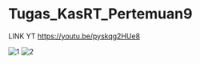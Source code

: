 # Tugas_KasRT_Pertemuan9

LINK YT https://youtu.be/pyskqg2HUe8

![1](https://github.com/muhammadzidanfadilah/Tugas_Pemograman_Mobile_KasRT_Pertemuan9/assets/115553474/1f8b7b8a-53b8-41a4-b716-99ca2e7bec44)
![2](https://github.com/muhammadzidanfadilah/Tugas_Pemograman_Mobile_KasRT_Pertemuan9/assets/115553474/69e4c1d8-b9f8-4935-ac95-483b32f442c3)
